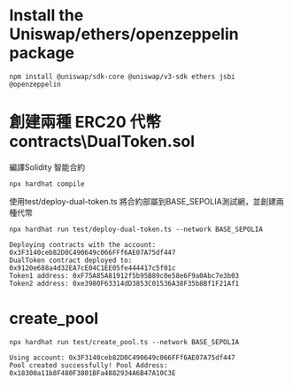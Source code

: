 # Install the Uniswap/ethers/openzeppelin package

```
npm install @uniswap/sdk-core @uniswap/v3-sdk ethers jsbi @openzeppelin
```

# 創建兩種 ERC20 代幣 contracts\DualToken.sol

編譯Solidity 智能合約
```shell
npx hardhat compile
```

使用test/deploy-dual-token.ts 將合約部屬到BASE_SEPOLIA測試網，並創建兩種代幣
```shell
npx hardhat run test/deploy-dual-token.ts --network BASE_SEPOLIA
```
```
Deploying contracts with the account: 0x3F3140ceb82D0C490649c066FFf6AE07A75df447
DualToken contract deployed to: 0x9120e688a4d32EA7cE04C1EE05fe444417c5f01c
Token1 address: 0xF75A85A81912f5b95B89c0e58e6F9a0Abc7e3b03
Token2 address: 0xe3980F63314dD3853C01536A38F35b8Bf1F21Af1
```

# create_pool
```
npx hardhat run test/create_pool.ts --network BASE_SEPOLIA
```
```
Using account: 0x3F3140ceb82D0C490649c066FFf6AE07A75df447
Pool created successfully! Pool Address: 0x18300a11b8F480F3801BFa4882934A6B47A10C3E
```

